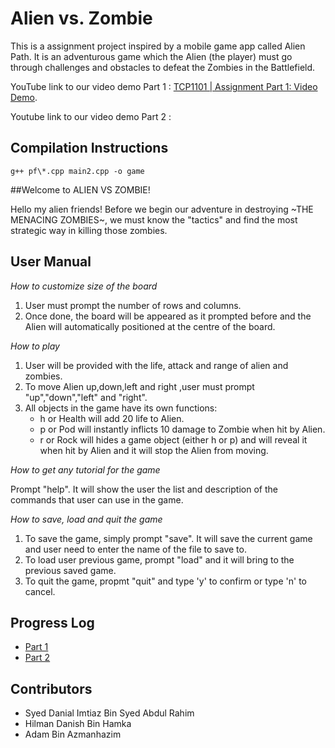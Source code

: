 # Alien vs. Zombie

This is a assignment project inspired by a mobile game app called Alien Path. It is an adventurous game which the Alien (the player)
must go through challenges and obstacles to defeat the Zombies in the Battlefield.

YouTube link to our video demo Part 1 : [TCP1101 | Assignment Part 1: Video Demo](https://youtu.be/rTWrMOoeHlA).

Youtube link to our video demo Part 2 :

## Compilation Instructions

```
g++ pf\*.cpp main2.cpp -o game
```
##Welcome to ALIEN VS ZOMBIE!

Hello my alien friends! Before we begin our adventure in destroying ~THE MENACING ZOMBIES~, we must know the "tactics" and find the most strategic way in killing those zombies.

## User Manual

*How to customize size of the board*
1. User must prompt the number of rows and columns.
2. Once done, the board will be appeared as it prompted before and the Alien will automatically
   positioned at the centre of the board.
   
*How to play*
1. User will be provided with the life, attack and range of alien and zombies.
2. To move Alien up,down,left and right ,user must prompt "up","down","left" and "right".
3. All objects in the game have its own functions:
   - h or Health will add 20 life to Alien.
   - p or Pod will instantly inflicts 10 damage to Zombie when hit by Alien.
   - r or Rock will hides a game object (either h or p) and will reveal it when hit by Alien and it will stop the Alien from moving.
   
*How to get any tutorial for the game*

Prompt "help". It will show the user the list and description of the commands that user can use in the game.

*How to save, load and quit the game*
1. To save the game, simply prompt "save". It will save the current game and user need to enter the name of the file to save to.
2. To load user previous game, prompt "load" and it will bring to the previous saved game.
3. To quit the game, propmt "quit" and type 'y' to confirm or type 'n' to cancel.
   
## Progress Log

- [Part 1](PART1.md)
- [Part 2](PART2.md)

## Contributors

- Syed Danial Imtiaz Bin Syed Abdul Rahim
- Hilman Danish Bin Hamka
- Adam Bin Azmanhazim

